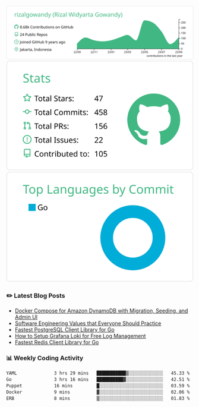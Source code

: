 ![profile-details](profile-summary-card-output/vue/0-profile-details.svg)
![stats](profile-summary-card-output/vue/3-stats.svg)
![most-commit-language](profile-summary-card-output/vue/2-most-commit-language.svg)

### :pencil2: Latest Blog Posts
<!-- BLOG-POST-LIST:START -->
- [Docker Compose for Amazon DynamoDB with Migration, Seeding, and Admin UI](https://medium.com/geekculture/docker-compose-for-amazon-dynamodb-with-migration-seeding-and-admin-ui-db11a348cc6a?source=rss-5763b0f1aba6------2)
- [Software Engineering Values that Everyone Should Practice](https://levelup.gitconnected.com/software-engineering-values-that-everyone-should-practice-c980d00cd103?source=rss-5763b0f1aba6------2)
- [Fastest PostgreSQL Client Library for Go](https://levelup.gitconnected.com/fastest-postgresql-client-library-for-go-579fa97909fb?source=rss-5763b0f1aba6------2)
- [How to Setup Grafana Loki for Free Log Management](https://levelup.gitconnected.com/how-to-setup-grafana-loki-for-free-log-management-ceb60558503c?source=rss-5763b0f1aba6------2)
- [Fastest Redis Client Library for Go](https://levelup.gitconnected.com/fastest-redis-client-library-for-go-7993f618f5ab?source=rss-5763b0f1aba6------2)
<!-- BLOG-POST-LIST:END -->

### 📊 Weekly Coding Activity
<!--START_SECTION:waka-->

```txt
YAML              3 hrs 29 mins   ███████████▒░░░░░░░░░░░░░   45.33 %
Go                3 hrs 16 mins   ██████████▓░░░░░░░░░░░░░░   42.51 %
Puppet            16 mins         █░░░░░░░░░░░░░░░░░░░░░░░░   03.59 %
Docker            9 mins          ▓░░░░░░░░░░░░░░░░░░░░░░░░   02.06 %
ERB               8 mins          ▒░░░░░░░░░░░░░░░░░░░░░░░░   01.83 %
```

<!--END_SECTION:waka-->

